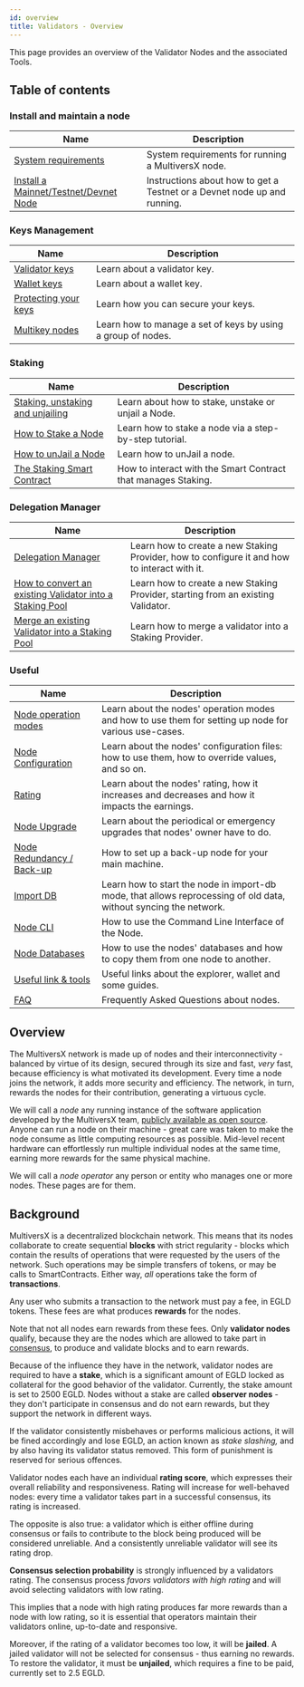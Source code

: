 ```yaml
---
id: overview
title: Validators - Overview
---
```


[comment]: # (mx-abstract)

This page provides an overview of the Validator Nodes and the associated Tools.

[comment]: # (mx-context-auto)

## Table of contents

[comment]: # (mx-context-auto)

### Install and maintain a node

| Name                                                                              | Description                                                              |
| --------------------------------------------------------------------------------- | ------------------------------------------------------------------------ |
| [System requirements](/validators/system-requirements)                            | System requirements for running a MultiversX node.                      |
| [Install a Mainnet/Testnet/Devnet Node](/validators/nodes-scripts/config-scripts) | Instructions about how to get a Testnet or a Devnet node up and running. |

[comment]: # (mx-context-auto)

### Keys Management

| Name                                                            | Description                                                  |
|-----------------------------------------------------------------|--------------------------------------------------------------|
| [Validator keys](/validators/key-management/validator-keys)     | Learn about a validator key.                                 |
| [Wallet keys](/validators/key-management/wallet-keys)           | Learn about a wallet key.                                    |
| [Protecting your keys](/validators/key-management/protect-keys) | Learn how you can secure your keys.                          |
| [Multikey nodes](/validators/key-management/multikey-nodes)     | Learn how to manage a set of keys by using a group of nodes. |

[comment]: # (mx-context-auto)

### Staking

| Name                                                                                | Description                                                   |
| ----------------------------------------------------------------------------------- | ------------------------------------------------------------- |
| [Staking, unstaking and unjailing](/validators/staking/staking-unstaking-unjailing) | Learn about how to stake, unstake or unjail a Node.           |
| [How to Stake a Node](/validators/staking)                                          | Learn how to stake a node via a step-by-step tutorial.        |
| [How to unJail a Node](/validators/staking/unjailing)                               | Learn how to unJail a node.                                   |
| [The Staking Smart Contract](/validators/staking/staking-smart-contract)            | How to interact with the Smart Contract that manages Staking. |

[comment]: # (mx-context-auto)

### Delegation Manager

| Name                                                                                                                         | Description                                                                                  |
| ---------------------------------------------------------------------------------------------------------------------------- | -------------------------------------------------------------------------------------------- |
| [Delegation Manager](/validators/delegation-manager)                                                                         | Learn how to create a new Staking Provider, how to configure it and how to interact with it. |
| [How to convert an existing Validator into a Staking Pool](/validators/staking/convert-existing-validator-into-staking-provider) | Learn how to create a new Staking Provider, starting from an existing Validator.             |
| [Merge an existing Validator into a Staking Pool](/validators/staking/merge-validator-delegation-sc)                         | Learn how to merge a validator into a Staking Provider.                                      |

[comment]: # (mx-context-auto)

### Useful

| Name                                                     | Description                                                                                                       |
| -------------------------------------------------------- | ----------------------------------------------------------------------------------------------------------------- |
| [Node operation modes](/validators/node-operation-modes) | Learn about the nodes' operation modes and how to use them for setting up node for various use-cases.             |
| [Node Configuration](/validators/node-configuration)     | Learn about the nodes' configuration files: how to use them, how to override values, and so on.                   |
| [Rating](/validators/rating)                             | Learn about the nodes' rating, how it increases and decreases and how it impacts the earnings.                    |
| [Node Upgrade](/validators/node-upgrades)                | Learn about the periodical or emergency upgrades that nodes' owner have to do.                                    |
| [Node Redundancy / Back-up](/validators/redundancy)      | How to set up a back-up node for your main machine.                                                               |
| [Import DB](/validators/import-db)                       | Learn how to start the node in import-db mode, that allows reprocessing of old data, without syncing the network. |
| [Node CLI](/validators/node-cli)                         | How to use the Command Line Interface of the Node.                                                                |
| [Node Databases](/validators/node-databases)             | How to use the nodes' databases and how to copy them from one node to another.                                    |
| [Useful link & tools](/validators/useful-links)          | Useful links about the explorer, wallet and some guides.                                                          |
| [FAQ](/validators/faq)                                   | Frequently Asked Questions about nodes.                                                                           |

[comment]: # (mx-context-auto)

## Overview

The MultiversX network is made up of nodes and their interconnectivity - balanced by virtue of its design, secured through its size and fast, _very_ fast, because efficiency is what motivated its development. Every time a node joins the network, it adds more security and efficiency. The network, in turn, rewards the nodes for their contribution, generating a virtuous cycle.

We will call a _node_ any running instance of the software application developed by the MultiversX team, [publicly available as open source](https://github.com/multiversx/mx-chain-go). Anyone can run a node on their machine - great care was taken to make the node consume as little computing resources as possible. Mid-level recent hardware can effortlessly run multiple individual nodes at the same time, earning more rewards for the same physical machine.

We will call a _node operator_ any person or entity who manages one or more nodes. These pages are for them.

[comment]: # (mx-context-auto)

## Background

MultiversX is a decentralized blockchain network. This means that its nodes collaborate to create sequential **blocks** with strict regularity - blocks which contain the results of operations that were requested by the users of the network. Such operations may be simple transfers of tokens, or may be calls to SmartContracts. Either way, _all_ operations take the form of **transactions**.

Any user who submits a transaction to the network must pay a fee, in EGLD tokens. These fees are what produces **rewards** for the nodes.

Note that not all nodes earn rewards from these fees. Only **validator nodes** qualify, because they are the nodes which are allowed to take part in [consensus](/learn/consensus), to produce and validate blocks and to earn rewards.

Because of the influence they have in the network, validator nodes are required to have a **stake**, which is a significant amount of EGLD locked as collateral for the good behavior of the validator. Currently, the stake amount is set to 2500 EGLD. Nodes without a stake are called **observer nodes** - they don't participate in consensus and do not earn rewards, but they support the network in different ways.

If the validator consistently misbehaves or performs malicious actions, it will be fined accordingly and lose EGLD, an action known as _stake slashing,_ and by also having its validator status removed. This form of punishment is reserved for serious offences.

Validator nodes each have an individual **rating score**, which expresses their overall reliability and responsiveness. Rating will increase for well-behaved nodes: every time a validator takes part in a successful consensus, its rating is increased.

The opposite is also true: a validator which is either offline during consensus or fails to contribute to the block being produced will be considered unreliable. And a consistently unreliable validator will see its rating drop.

**Consensus selection probability** is strongly influenced by a validators rating. The consensus process _favors validators with high rating_ and will avoid selecting validators with low rating.

This implies that a node with high rating produces far more rewards than a node with low rating, so it is essential that operators maintain their validators online, up-to-date and responsive.

Moreover, if the rating of a validator becomes too low, it will be **jailed**. A jailed validator will not be selected for consensus - thus earning no rewards. To restore the validator, it must be **unjailed**, which requires a fine to be paid, currently set to 2.5 EGLD.
